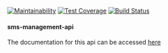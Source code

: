 [![Maintainability](https://api.codeclimate.com/v1/badges/6403406123b488233b81/maintainability)](https://codeclimate.com/github/koechkevin/sms-management-api/maintainability)
[![Test Coverage](https://api.codeclimate.com/v1/badges/6403406123b488233b81/test_coverage)](https://codeclimate.com/github/koechkevin/sms-management-api/test_coverage)
[![Build Status](https://travis-ci.org/koechkevin/sms-management-api.svg?branch=master)](https://travis-ci.org/koechkevin/sms-management-api)
#### sms-management-api

The documentation for this api can be accessed [here](https://manage-sms.herokuapp.com/#/)
